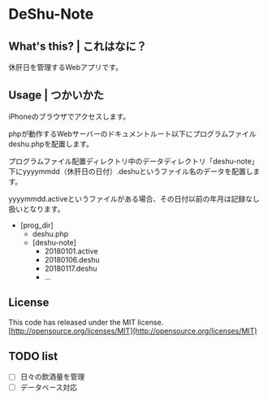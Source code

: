 ﻿# DeShu-Note

## What's this? | これはなに？

休肝日を管理するWebアプリです。  

## Usage | つかいかた

iPhoneのブラウザでアクセスします。  

phpが動作するWebサーバーのドキュメントルート以下にプログラムファイルdeshu.phpを配置します。  

プログラムファイル配置ディレクトリ中のデータディレクトリ「deshu-note」下にyyyymmdd（休肝日の日付）.deshuというファイル名のデータを配置します。  

yyyymmdd.activeというファイルがある場合、その日付以前の年月は記録なし扱いとなります。  

- \[prog_dir\]
    - deshu.php
    - \[deshu-note\]
        - 20180101.active
        - 20180106.deshu
        - 20180117.deshu
        - ...

## License

This code has released under the MIT license.  
[http://opensource.org/licenses/MIT](http://opensource.org/licenses/MIT)

## TODO list

- [ ] 日々の飲酒量を管理
- [ ] データベース対応
